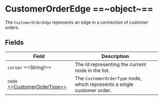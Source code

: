 # CustomerOrderEdge ==~object~==

The `CustomerOrderEdge` represents an edge in a connection of customer orders.

## Fields

| Field                                                     | Description                                                              |
|-----------------------------------------------------------|--------------------------------------------------------------------------|
| `cursor`  ==String!==                                     | The Id representing the current node in the list.                        |
| `node` [ ==CustomerOrderType== ](customer-order-type.md)  | The `CustomerOrderType` node, which represents a single customer order.  |